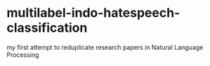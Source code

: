 # multilabel-indo-hatespeech-classification
my first attempt to reduplicate research papers in Natural Language Processing
